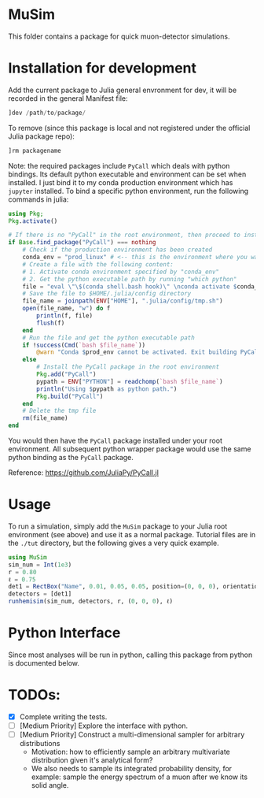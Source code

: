 # MuSim
This folder contains a package for quick muon-detector simulations. 

# Installation for development
Add the current package to Julia general envronment for dev, it will be recorded in the general Manifest file:
```julia
]dev /path/to/package/
```
To remove (since this package is local and not registered under the official Julia package repo):
```julia
]rm packagename
```

Note: the required packages include `PyCall` which deals with python bindings.
Its default python executable and environment can be set when installed. 
I just bind it to my conda production environment which has `jupyter` installed.
To bind a specific python environment, run the following commands in julia:
```julia
using Pkg;
Pkg.activate()

# If there is no "PyCall" in the root environment, then proceed to install it
if Base.find_package("PyCall") === nothing
    # Check if the production environment has been created
    conda_env = "prod_linux" # <-- this is the environment where you want PyCall to bind to
    # Create a file with the following content:
    # 1. Activate conda environment specified by "conda_env"
    # 2. Get the python executable path by running "which python"
    file = "eval \"\$(conda shell.bash hook)\" \nconda activate $conda_env && which python"
    # Save the file to $HOME/.julia/config directory
    file_name = joinpath(ENV["HOME"], ".julia/config/tmp.sh")
    open(file_name, "w") do f
        println(f, file)
        flush(f)
    end
    # Run the file and get the python executable path
    if !success(Cmd(`bash $file_name`))
        @warn "Conda $prod_env cannot be activated. Exit building PyCall..."
    else
        # Install the PyCall package in the root environment
        Pkg.add("PyCall")
        pypath = ENV["PYTHON"] = readchomp(`bash $file_name`)
        println("Using $pypath as python path.")
        Pkg.build("PyCall")
    end
    # Delete the tmp file
    rm(file_name)
end
```

You would then have the `PyCall` package installed under your root environment.
All subsequent python wrapper package would use the same python binding as 
the `PyCall` package.

Reference: https://github.com/JuliaPy/PyCall.jl

# Usage
To run a simulation, simply add the `MuSim` package to your Julia root environment (see above) and use it as a normal package.
Tutorial files are in the `./tut` directory, but the following gives a very quick example.
```julia
using MuSim
sim_num = Int(1e3)
r = 0.80
ℓ = 0.75
det1 = RectBox("Name", 0.01, 0.05, 0.05, position=(0, 0, 0), orientation=deg2rad.((0, 0)), efficiency=0.98, material="POP Doped Polystyrene")
detectors = [det1]
runhemisim(sim_num, detectors, r, (0, 0, 0), ℓ)
```

# Python Interface
Since most analyses will be run in python, calling this package from python is documented below.


# TODOs:
- [x] Complete writing the tests.
- [ ] [Medium Priority] Explore the interface with python.
- [ ] [Medium Priority] Construct a multi-dimensional sampler for arbitrary distributions
    - Motivation: how to efficiently sample an arbitrary multivariate distribution given it's analytical form?
    - We also needs to sample its integrated probability density, for example: sample the energy spectrum of a muon after we know its solid angle.